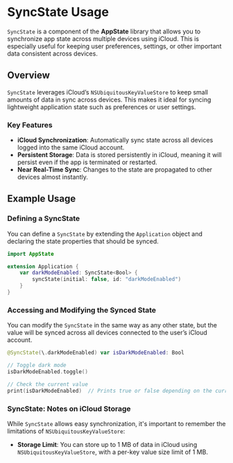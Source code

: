 # SyncState Usage

`SyncState` is a component of the **AppState** library that allows you to synchronize app state across multiple devices using iCloud. This is especially useful for keeping user preferences, settings, or other important data consistent across devices.

## Overview

`SyncState` leverages iCloud’s `NSUbiquitousKeyValueStore` to keep small amounts of data in sync across devices. This makes it ideal for syncing lightweight application state such as preferences or user settings.

### Key Features

- **iCloud Synchronization**: Automatically sync state across all devices logged into the same iCloud account.
- **Persistent Storage**: Data is stored persistently in iCloud, meaning it will persist even if the app is terminated or restarted.
- **Near Real-Time Sync**: Changes to the state are propagated to other devices almost instantly.

## Example Usage

### Defining a SyncState

You can define a `SyncState` by extending the `Application` object and declaring the state properties that should be synced.

```swift
import AppState

extension Application {
    var darkModeEnabled: SyncState<Bool> {
        syncState(initial: false, id: "darkModeEnabled")
    }
}
```

### Accessing and Modifying the Synced State

You can modify the `SyncState` in the same way as any other state, but the value will be synced across all devices connected to the user’s iCloud account.

```swift
@SyncState(\.darkModeEnabled) var isDarkModeEnabled: Bool

// Toggle dark mode
isDarkModeEnabled.toggle()

// Check the current value
print(isDarkModeEnabled)  // Prints true or false depending on the current state
```

### SyncState: Notes on iCloud Storage

While `SyncState` allows easy synchronization, it's important to remember the limitations of `NSUbiquitousKeyValueStore`:

- **Storage Limit**: You can store up to 1 MB of data in iCloud using `NSUbiquitousKeyValueStore`, with a per-key value size limit of 1 MB.
